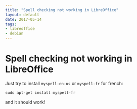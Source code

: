 ```yaml
---
title: "Spell checking not working in LibreOffice"
layout: default
date: 2017-05-14
tags:
- libreoffice
- debian
---
```


# Spell checking not working in LibreOffice

Just try to install `myspell-en-us` or `myspell-fr` for french:

    sudo apt-get install myspell-fr

and it should work!
